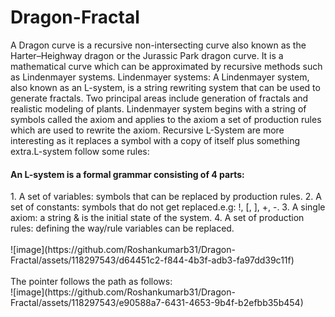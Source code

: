 # Dragon-Fractal

A Dragon curve is a recursive non-intersecting curve also known as the Harter–Heighway dragon or the Jurassic Park dragon curve. It is a mathematical curve which can be approximated by recursive methods such as Lindenmayer systems. Lindenmayer systems: A Lindenmayer system, also known as an L-system, is a string rewriting system that can be used to generate fractals. Two principal areas include generation of fractals and realistic modeling of plants. Lindenmayer system begins with a string of symbols called the axiom and applies to the axiom a set of production rules which are used to rewrite the axiom. Recursive L-System are more interesting as it replaces a symbol with a copy of itself plus something extra.L-system follow some rules:

<h4>An L-system is a formal grammar consisting of 4 parts:</h4>
1. A set of variables: symbols that can be replaced by production rules.
2. A set of constants: symbols that do not get replaced.e.g: !, [, ], +, -.
3. A single axiom: a string & is the initial state of the system.
4. A set of production rules: defining the way/rule variables can be replaced.

<br>
<br>
![image](https://github.com/Roshankumarb31/Dragon-Fractal/assets/118297543/d64451c2-f844-4b3f-adb3-fa97dd39c11f)
<br>
<br>
The pointer follows the path as follows:
<br>
![image](https://github.com/Roshankumarb31/Dragon-Fractal/assets/118297543/e90588a7-6431-4653-9b4f-b2efbb35b454)
<br>
<br>
